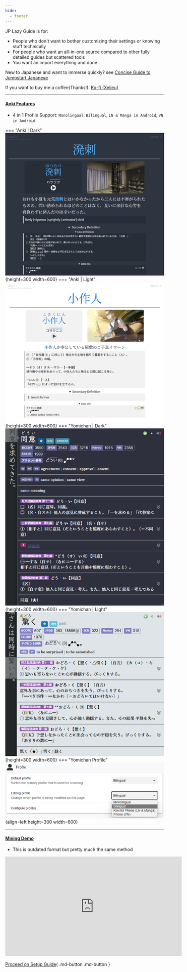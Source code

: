 ```yaml
---
hide:
  - footer
---
```


JP Lazy Guide is for:

- People who don't want to bother customizing their settings or knowing stuff technically
- For people who want an all-in-one source compared to other fully detailed guides but scattered tools
- You want an import everything and done

New to Japanese and want to immerse quickly? see [Concise Guide to Jumpstart Japanese](conciseGuideToJumpstartJP.md)

If you want to buy me a coffee(Thanks!): [Ko-fi (Xelieu)](https://ko-fi.com/xelieu)

---

#### [Anki Features](https://aquafina-water-bottle.github.io/jp-mining-note/)

- 4 in 1 Profile Support: `Monolingual`, `Bilingual`, `LN & Manga in Android`, `VN in Android`

=== "Anki | Dark"
    ![Anki | Dark](../img/jpmn-dark.png){height=300 width=600}
=== "Anki | Light"
    ![Anki | Light](../img/jpmn-light.png){height=300 width=600}
=== "Yomichan | Dark"
    ![Yomichan | Dark](../img/yomichan-dark.png){height=300 width=600}
=== "Yomichan | Light"
    ![Yomichan | Light](../img/yomichan-light.png){height=300 width=600}
=== "Yomichan Profile"
    ![Yomichan Profile](../img/yomichan-profiles.png){align=left height=300 width=600}

---

#### [Mining Demo](https://youtu.be/seAMOvIiFcw)
- This is outdated format but pretty much the same method

<iframe width="560" height="315" src="https://www.youtube.com/embed/seAMOvIiFcw" title="YouTube video player" frameborder="0" allow="accelerometer; autoplay; clipboard-write; encrypted-media; gyroscope; picture-in-picture; web-share" allowfullscreen></iframe>


[Proceed on Setup Guide](setup.md){ .md-button .md-button }